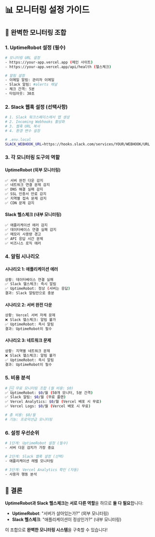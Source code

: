 # 📊 모니터링 설정 가이드

## 🎯 완벽한 모니터링 조합

### 1. UptimeRobot 설정 (필수)

```bash
# 모니터링 URL 설정
- https://your-app.vercel.app (메인 사이트)
- https://your-app.vercel.app/api/health (헬스체크)

# 알림 설정
- 이메일 알림: 관리자 이메일
- Slack 알림: #alerts 채널
- 체크 간격: 5분
- 타임아웃: 30초
```

### 2. Slack 웹훅 설정 (선택사항)

```bash
# 1. Slack 워크스페이스에서 앱 생성
# 2. Incoming Webhooks 활성화
# 3. 웹훅 URL 복사
# 4. 환경 변수 설정

# .env.local
SLACK_WEBHOOK_URL=https://hooks.slack.com/services/YOUR/WEBHOOK/URL
```

### 3. 각 모니터링 도구의 역할

#### UptimeRobot (외부 모니터링)

```bash
✅ 서버 완전 다운 감지
✅ 네트워크 연결 문제 감지
✅ DNS 해결 실패 감지
✅ SSL 인증서 만료 감지
✅ 지역별 접속 문제 감지
✅ CDN 문제 감지
```

#### Slack 헬스체크 (내부 모니터링)

```bash
✅ 애플리케이션 에러 감지
✅ 데이터베이스 연결 실패 감지
✅ 메모리 사용량 경고
✅ API 응답 시간 문제
✅ 비즈니스 로직 에러
```

### 4. 알림 시나리오

#### 시나리오 1: 애플리케이션 에러

```bash
상황: 데이터베이스 연결 실패
✅ Slack 헬스체크: 즉시 알림
✅ UptimeRobot: 정상 (서버는 응답)
결과: Slack 알림만으로 충분
```

#### 시나리오 2: 서버 완전 다운

```bash
상황: Vercel 서버 자체 문제
❌ Slack 헬스체크: 알림 불가
✅ UptimeRobot: 즉시 알림
결과: UptimeRobot이 필수
```

#### 시나리오 3: 네트워크 문제

```bash
상황: 지역별 네트워크 문제
❌ Slack 헬스체크: 알림 불가
✅ UptimeRobot: 즉시 알림
결과: UptimeRobot이 필수
```

### 5. 비용 분석

```bash
# 🆓 무료 모니터링 조합 (월 비용: $0)
✅ UptimeRobot: $0/월 (50개 모니터, 5분 간격)
✅ Slack 알림: $0/월 (무료 플랜)
✅ Vercel Analytics: $0/월 (Vercel 배포 시 무료)
✅ Vercel Logs: $0/월 (Vercel 배포 시 무료)

# 총 비용: $0/월
# 기능: 프로덕션급 모니터링
```

### 6. 설정 우선순위

```bash
# 1단계: UptimeRobot 설정 (필수)
- 서버 다운 감지가 가장 중요

# 2단계: Slack 웹훅 설정 (선택)
- 애플리케이션 레벨 모니터링

# 3단계: Vercel Analytics 확인 (자동)
- 사용자 행동 분석
```

## 🎉 결론

**UptimeRobot과 Slack 헬스체크는 서로 다른 역할**을 하므로 **둘 다 필요**합니다:

- **UptimeRobot**: "서버가 살아있는가?" (외부 모니터링)
- **Slack 헬스체크**: "애플리케이션이 정상인가?" (내부 모니터링)

이 조합으로 **완벽한 모니터링 시스템**을 구축할 수 있습니다!
